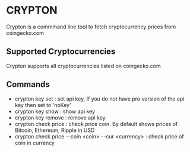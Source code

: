 # CRYPTON

Crypton is a commmand line tool to fetch cryptocurrency prices from coingecko.com

## Supported Cryptocurrencies

Crypton supports all cryptocurrencies listed on coingecko.com

## Commands

<ul>
  <li>crypton key set : set api key, If you do not have pro version of the api key then set to 'noKey'</li>
  <li>crypton key show : show api key</li>
  <li>crypton key remove : remove api key</li>
  <li>crypton check price : check price coin. By default shows prices of Bitcoin, Ethereum, Ripple in USD</li>
  <li>crypton check price --coin &ltcoin> --cur &ltcurrency> : check price of coin in currency</li>
</ul>
